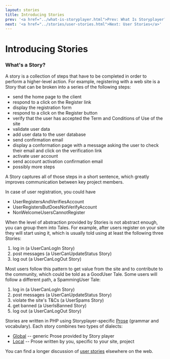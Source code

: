 ```yaml
---
layout: stories
title: Introducing Stories
prev: '<a href="../what-is-storyplayer.html">Prev: What Is Storyplayer?</a>'
next: '<a href="../stories/user-stories.html">Next: User Stories</a>'
---
```


# Introducing Stories

### What's a Story?

A story is a collection of steps that have to be completed in order to perform a higher-level action.  For example, registering with a web site is a Story that can be broken into a series of the following steps:

 * send the home page to the client
 * respond to a click on the Register link
 * display the registration form
 * respond to a click on the Register button
 * verify that the user has accepted the Term and Conditions of Use of the site
 * validate user data
 * add user data to the user database
 * send confirmation email
 * display a conformation page with a message asking the user to check their email and click on the verification link
 * activate user account
 * send account activation confirmation email
 * possibly more steps

A Story captures all of those steps in a short sentence, which greatly improves communication between key project members.

In case of user registration, you could have

 * UserRegistersAndVerifiesAccount
 * UserRegistersButDoesNotVerifyAccount
 * NonWelcomeUsersCannotRegister

When the level of abstraction provided by Stories is not abstract enough, you can group them into Tales. For example, after users register on your site they will start using it, which is usually told using at least the following three Stories:

 1. log in (a UserCanLogIn Story)
 2. post messages (a UserCanUpdateStatus Story)
 3. log out (a UserCanLogOut Story)

Most users follow this pattern to get value from the site and to contribute to the community, which could be told as a GoodUser Tale.  Some users will follow a different path, a SpammingUser Tale:

 1. log in (a UserCanLogIn Story)
 2. post messages (a UserCanUpdateStatus Story)
 3. violate the site's T&Cs (a UserSpams Story)
 4. get banned (a UserIsBanned Story)
 5. log out (a UserCanLogOut Story)

Stories are written in PHP using Storyplayer-specific [Prose](/storyplayer/prose/index.html) (grammar and vocabulary).  Each story combines two types of dialects:

 * [Global](/storyplayer/prose/global-dialect.html) -- generic Prose provided by Story player
 * [Local](/storyplayer/prose/local-dialects.html) -- Prose written by you, specific to your site, project

You can find a longer discussion of [user stories](http://en.wikipedia.org/wiki/User_story) elsewhere on the web. 
